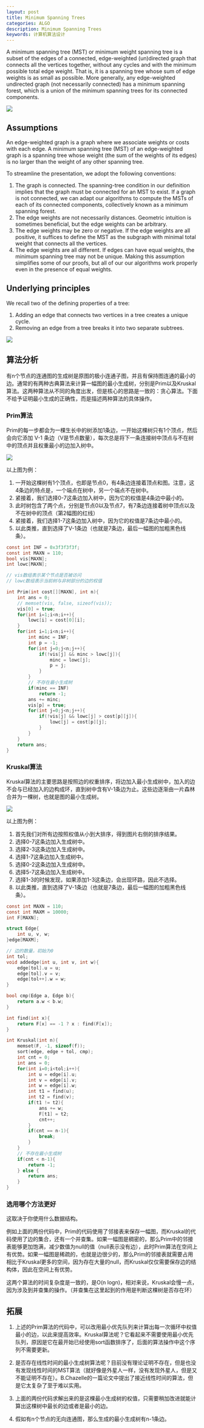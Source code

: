 ```yaml
---
layout: post
title: Minimum Spanning Trees
categories: ALGO
description: Minimum Spanning Trees
keywords: 计算机算法设计
---
```


A minimum spanning tree (MST) or minimum weight spanning tree is a subset of the edges of a connected, edge-weighted (un)directed graph that connects all the vertices together, without any cycles and with the minimum possible total edge weight. That is, it is a spanning tree whose sum of edge weights is as small as possible. More generally, any edge-weighted undirected graph (not necessarily connected) has a minimum spanning forest, which is a union of the minimum spanning trees for its connected components.

![](/images/ALGO/T3.png)

## Assumptions

An edge-weighted graph is a graph where we associate weights or costs with each edge. A minimum spanning tree (MST) of an edge-weighted graph is a spanning tree whose weight (the sum of the weights of its edges) is no larger than the weight of any other spanning tree.

To streamline the presentation, we adopt the following conventions:

1. The graph is connected. The spanning-tree condition in our definition implies that the graph must be connected for an MST to exist. If a graph is not connected, we can adapt our algorithms to compute the MSTs of each of its connected components, collectively known as a minimum spanning forest.
2. The edge weights are not necessarily distances. Geometric intuition is sometimes beneficial, but the edge weights can be arbitrary.
3. The edge weights may be zero or negative. If the edge weights are all positive, it suffices to define the MST as the subgraph with minimal total weight that connects all the vertices.
4. The edge weights are all different. If edges can have equal weights, the minimum spanning tree may not be unique. Making this assumption simplifies some of our proofs, but all of our our algorithms work properly even in the presence of equal weights.

## Underlying principles

We recall two of the defining properties of a tree:

1. Adding an edge that connects two vertices in a tree creates a unique cycle.
2. Removing an edge from a tree breaks it into two separate subtrees.

![](/images/ALGO/MST.png)

## 算法分析

有n个节点的连通图的生成树是原图的极小连通子图，并且有保持图连通的最小的边。通常的有两种古典算法来计算一幅图的最小生成树，分别是Prim以及Kruskal算法。这两种算法从不同的角度出发，但是核心的思路是一致的：贪心算法。下面不给予证明最小生成的正确性，而是描述两种算法的具体操作。

### Prim算法

Prim的每一步都会为一棵生长中的树添加1条边，一开始这棵树只有1个顶点，然后会向它添加 V-1 条边（V是节点数量），每次总是将下一条连接树中顶点与不在树中的顶点并且权重最小的边加入树中。

![](/images/ALGO/MST2.png)

以上图为例：

1. 一开始这棵树有1个顶点，也即是节点0，有4条边连接着顶点和图。注意，这4条边的特点是，一个端点在树中，另一个端点不在树中。
2. 紧接着，我们选择0-7这条边加入树中，因为它的权值是4条边中最小的。
3. 此时树包含了两个点，分别是节点0以及节点7，有7条边连接着树中顶点以及不在树中的顶点（第2幅图的红线）
4. 紧接着，我们选择1-7这条边加入树中，因为它的权值是7条边中最小的。
5. 以此类推，直到选择了V-1条边（也就是7条边，最后一幅图的加粗黑色线条）。

```c
const int INF = 0x3f3f3f3f;
const int MAXN = 110;
bool vis[MAXN];
int lowc[MAXN];

// vis数组表示某个节点是否被访问
// lowc数组表示当前树与非树部分的边的权值

int Prim(int cost[][MAXN], int n){
    int ans = 0;
    // memset(vis, false, sizeof(vis));
    vis[0] = true;
    for(int i=1;i<n;i++){
        lowc[i] = cost[0][i];
    }
    for(int i=1;i<n;i++){
        int minc = INF;
        int p = -1;
        for(int j=0;j<n;j++){
            if(!vis[j] && minc > lowc[j]){
                minc = lowc[j];
                p = j;
            }
        }
        // 不存在最小生成树
        if(minc == INF)
            return -1;
        ans += minc;
        vis[p] = true;
        for(int j=0;j<n;j++){
            if(!vis[j] && lowc[j] > cost[p][j]){
                lowc[j] = cost[p][j];
            }
        }
    }
    return ans;
}
```

### Kruskal算法

Kruskal算法的主要思路是按照边的权重排序，将边加入最小生成树中，加入的边不会与已经加入的边构成环，直到树中含有V-1条边为止。这些边逐渐由一片森林合并为一棵树，也就是图的最小生成树。

![](/images/ALGO/MST3.png)

以上图为例：

1. 首先我们对所有边按照权值从小到大排序，得到图片右侧的排序结果。
2. 选择0-7这条边加入生成树中。
3. 选择2-3这条边加入生成树中。
4. 选择1-7这条边加入生成树中。
5. 选择0-2这条边加入生成树中。
6. 选择5-7这条边加入生成树中。
7. 选择1-3的时候发现，如果添加1-3这条边，会出现环路，因此不选择。
8. 以此类推，直到选择了V-1条边（也就是7条边，最后一幅图的加粗黑色线条）。

```c
const int MAXN = 110;
const int MAXM = 10000;
int F[MAXN];

struct Edge{
    int u, v, w;
}edge[MAXM];

// 边的数量，初始为0
int tol;
void addedge(int u, int v, int w){
    edge[tol].u = u;
    edge[tol].v = v;
    edge[tol++].w = w;
}

bool cmp(Edge a, Edge b){
    return a.w < b.w;
}

int find(int x){
    return F[x] == -1 ? x : find(F[x]);
}

int Kruskal(int n){
    memset(F, -1, sizeof(f));
    sort(edge, edge + tol, cmp);
    int cnt = 0;
    int ans = 0;
    for(int i=0;i<tol;i++){
        int u = edge[i].u;
        int v = edge[i].v;
        int w = edge[i].w;
        int t1 = find(u);
        int t2 = find(v);
        if(t1 != t2){
            ans += w;
            F[t1] = t2;
            cnt++;
        }
        if(cnt == n-1){
            break;
        }
    }
    // 不存在最小生成树
    if(cnt < n-1){
        return -1;
    } else {
        return ans;
    }
}
```

### 选用哪个方法更好

这取决于你使用什么数据结构。

例如上面的两份代码中，Prim的代码使用了邻接表来保存一幅图，而Kruskal的代码使用了边的集合，还有一个并查集。如果一幅图是稠密的，那么Prim中的邻接表能够更加饱满，减少数值为null的值（null表示没有边），此时Prim算法在空间上有优势。如果一幅图是稀疏的，也就是边很少的，那么Prim的邻接表就需要占用相比于Kruskal更多的空间，因为存在大量的null，而Kruskal仅仅需要保存边的结构体，因此在空间上有优势。

这两个算法的时间复杂度是一致的，是O(n logn)，相对来说，Kruskal会慢一点，因为涉及到并查集的操作。（并查集在这里起到的作用是判断这棵树是否存在环）

## 拓展

1. 上述的Prim算法的代码中，可以改用最小优先队列来计算出每一次循环中权值最小的边，以此来提高效率。Kruskal算法呢？它看起来不需要使用最小优先队列，原因是它在最开始已经使用sort函数排序了，后面的算法操作中这个序列不需要更新。

2. 是否存在线性时间的最小生成树算法呢？目前没有理论证明不存在，但是也没有发现线性时间的MST算法（就好像是外星人一样，没有发现外星人，但是又不能证明不存在）。B.Chazelle的一篇论文中提出了接近线性时间的算法，但是它太复杂了至于难以实用。

3. 上面的两份代码求解出来的是这棵最小生成树的权值，只需要稍加改进就能计算出这棵树中最长的边或者是最小的边。

4. 假如有n个节点的无向连通图，那么生成的最小生成树有n-1条边。